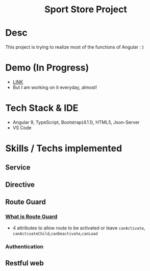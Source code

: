 <h1 align="center">Sport Store Project</h1>

# Desc 

This project is trying to realize most of the functions of Angular : )

# Demo (In Progress)

- [LINK](https://puddlejumper26.github.io/SportStore/)
- But I am working on it everyday, almost!

# Tech Stack & IDE
- Angular 9, TypeScript, Bootstrap(4.1.1), HTML5, Json-Server  
- VS Code

# Skills / Techs implemented

## Service

## Directive

## Route Guard 

### [What is Route Guard](https://github.com/puddlejumper26/blogs/issues/153)
 - 4 attributes to allow route to be activated or leave `canActivate`, `canActivateChild`,`canDeactivate`,`canLoad`
 
### Authentication

## Restful web


